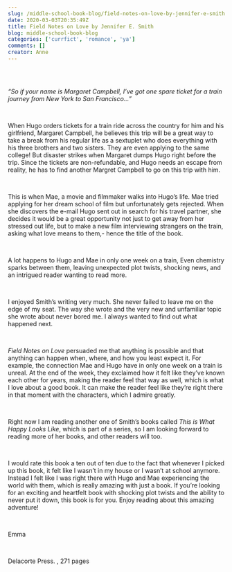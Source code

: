 ```yaml
---
slug: /middle-school-book-blog/field-notes-on-love-by-jennifer-e-smith
date: 2020-03-03T20:35:49Z
title: Field Notes on Love by Jennifer E. Smith
blog: middle-school-book-blog
categories: ['currfict', 'romance', 'ya']
comments: []
creator: Anne
---
```


<div class="wp-block-image"><figure class="alignleft size-large"><img src="https://res.cloudinary.com/center-for-teaching-learning/image/upload/v1637541059/Field-Notes-on-Love.jpg.jpg" alt="" class="wp-image-1731"/></figure></div>
<!-- /wp:image --><br /><!-- wp:paragraph -->
<p><em>“So if your name is Margaret Campbell, I’ve got one spare ticket for a train journey from New York to San Francisco...”</em></p>
<!-- /wp:paragraph --><br /><!-- wp:paragraph -->
<p>When
Hugo orders tickets for a train ride across the country for him and his
girlfriend, Margaret Campbell, he believes this trip will be a great way to
take a break from his regular life as a sextuplet who does everything with his
three brothers and two sisters. They are even applying to the same college! But
disaster strikes when Margaret dumps Hugo right before the trip. Since the
tickets are non-refundable, and Hugo needs an escape from reality, he has to
find another Margret Campbell to go on this trip with him.</p>
<!-- /wp:paragraph --><br /><!-- wp:paragraph -->
<p>This is when Mae, a movie and filmmaker walks into Hugo’s life. Mae tried applying for her dream school of film but unfortunately gets rejected. When she discovers the e-mail Hugo sent out in search for his travel partner, she decides it would be a great opportunity not just to get away from her stressed out life, but to make a new film interviewing strangers on the train, asking what love means to them,- hence the title of the book.</p>
<!-- /wp:paragraph --><br /><!-- wp:paragraph -->
<p>A lot happens to Hugo and Mae in only one week on a train, Even chemistry sparks between them, leaving unexpected plot twists, shocking news, and an intrigued reader wanting to read more.</p>
<!-- /wp:paragraph --><br /><!-- wp:paragraph -->
<p>I
enjoyed Smith’s writing very much. She never failed to leave me on the edge of
my seat. The way she wrote and the very new and unfamiliar topic she wrote
about never bored me. I always wanted to find out what happened next.</p>
<!-- /wp:paragraph --><br /><!-- wp:paragraph -->
<p><em>Field Notes on Love </em>persuaded me that anything is possible and that anything can happen when, where, and how you least expect it. For example, the connection Mae and Hugo have in only one week on a train is unreal. At the end of the week, they exclaimed how it felt like they’ve known each other for years, making the reader feel that way as well, which is what I love about a good book. It can make the reader feel like they’re right there in that moment with the characters, which I admire greatly.</p>
<!-- /wp:paragraph --><br /><!-- wp:paragraph -->
<p>Right now I am reading another one of Smith’s books called <em>This is What Happy Looks Like</em>, which is part of a series, so I am looking forward to reading more of her books, and other readers will too.</p>
<!-- /wp:paragraph --><br /><!-- wp:paragraph -->
<p>I
would rate this book a ten out of ten due to the fact that whenever I picked up
this book, it felt like I wasn’t in my house or I wasn’t at school anymore.
Instead I felt like I was right there with Hugo and Mae experiencing the world
with them, which is really amazing with just a book. If you’re looking for an
exciting and heartfelt book with shocking plot twists and the ability to never
put it down, this book is for you. Enjoy reading about this amazing adventure!</p>
<!-- /wp:paragraph --><br /><!-- wp:paragraph -->
<p>Emma</p>
<!-- /wp:paragraph --><br /><!-- wp:paragraph -->
<p>Delacorte Press. , 271 pages</p>
<!-- /wp:paragraph -->
